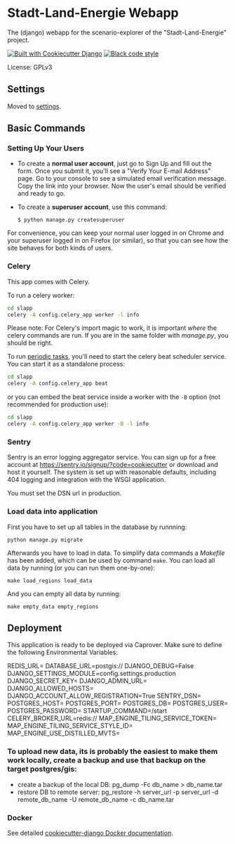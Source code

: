 # Stadt-Land-Energie Webapp

The (django) webapp for the scenario-explorer of the "Stadt-Land-Energie" project.

[![Built with Cookiecutter Django](https://img.shields.io/badge/built%20with-Cookiecutter%20Django-ff69b4.svg?logo=cookiecutter)](https://github.com/cookiecutter/cookiecutter-django/)
[![Black code style](https://img.shields.io/badge/code%20style-black-000000.svg)](https://github.com/ambv/black)

License: GPLv3

## Settings

Moved to [settings](http://cookiecutter-django.readthedocs.io/en/latest/settings.html).

## Basic Commands

### Setting Up Your Users

- To create a **normal user account**, just go to Sign Up and fill out the form. Once you submit it, you'll see a "Verify Your E-mail Address" page. Go to your console to see a simulated email verification message. Copy the link into your browser. Now the user's email should be verified and ready to go.

- To create a **superuser account**, use this command:

      $ python manage.py createsuperuser

For convenience, you can keep your normal user logged in on Chrome and your superuser logged in on Firefox (or similar), so that you can see how the site behaves for both kinds of users.

### Celery

This app comes with Celery.

To run a celery worker:

```bash
cd slapp
celery -A config.celery_app worker -l info
```

Please note: For Celery's import magic to work, it is important _where_ the celery commands are run. If you are in the same folder with _manage.py_, you should be right.

To run [periodic tasks](https://docs.celeryq.dev/en/stable/userguide/periodic-tasks.html), you'll need to start the celery beat scheduler service. You can start it as a standalone process:

```bash
cd slapp
celery -A config.celery_app beat
```

or you can embed the beat service inside a worker with the `-B` option (not recommended for production use):

```bash
cd slapp
celery -A config.celery_app worker -B -l info
```

### Sentry

Sentry is an error logging aggregator service. You can sign up for a free account at <https://sentry.io/signup/?code=cookiecutter> or download and host it yourself.
The system is set up with reasonable defaults, including 404 logging and integration with the WSGI application.

You must set the DSN url in production.

### Load data into application

First you have to set up all tables in the database by runnning:

```
python manage.py migrate
```

Afterwards you have to load in data. To simplify data commands a _Makefile_ has been
added, which can be used by command `make`.
You can load all data by running (or you can run them one-by-one):

```
make load_regions load_data
```

And you can empty all data by running:

```
make empty_data empty_regions
```

## Deployment
This application is ready to be deployed via Caprover. Make sure to define the following Environmental Variables:

REDIS_URL=
DATABASE_URL=postgis://
DJANGO_DEBUG=False
DJANGO_SETTINGS_MODULE=config.settings.production
DJANGO_SECRET_KEY=
DJANGO_ADMIN_URL=
DJANGO_ALLOWED_HOSTS=
DJANGO_ACCOUNT_ALLOW_REGISTRATION=True
SENTRY_DSN=
POSTGRES_HOST=
POSTGRES_PORT=
POSTGRES_DB=
POSTGRES_USER=
POSTGRES_PASSWORD=
STARTUP_COMMAND=/start
CELERY_BROKER_URL=redis://
MAP_ENGINE_TILING_SERVICE_TOKEN=
MAP_ENGINE_TILING_SERVICE_STYLE_ID=
MAP_ENGINE_USE_DISTILLED_MVTS=

### To upload new data, its is probably the easiest to make them work locally, create a backup and use that backup on the target postgres/gis:

* create a backup of the local DB: pg_dump -Fc db_name > db_name.tar
* restore DB to remote server: pg_restore -h server_url -p server_url -d remote_db_name -U remote_db_name -c db_name.tar

### Docker

See detailed [cookiecutter-django Docker documentation](http://cookiecutter-django.readthedocs.io/en/latest/deployment-with-docker.html).

